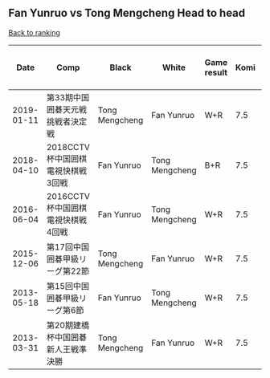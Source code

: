 ## Fan Yunruo vs Tong Mengcheng Head to head

[Back to ranking](../../index.md)




| **Date** | **Comp** | **Black** | **White** | **Game result** | **Komi** | **Cumulative Fan Yunruo vs Tong Mengcheng** | **Fan Yunruo streak** | **Tong Mengcheng streak** | 
| --- | --- | --- | --- | --- | --- | --- | --- | --- |
| 2019-01-11 | 第33期中国囲碁天元戦挑戦者決定戦 | Tong Mengcheng | Fan Yunruo | W+R | 7.5 | 4:2 | 2 | 0 | 
| 2018-04-10 | 2018CCTV杯中国囲棋電視快棋戦3回戦 | Fan Yunruo | Tong Mengcheng | B+R | 7.5 | 3:2 | 1 | 0 | 
| 2016-06-04 | 2016CCTV杯中国囲棋電視快棋戦4回戦 | Fan Yunruo | Tong Mengcheng | W+R | 7.5 | 2:2 | 0 | 1 | 
| 2015-12-06 | 第17回中国囲碁甲級リーグ第22節 | Tong Mengcheng | Fan Yunruo | W+R | 7.5 | 2:1 | 1 | 0 | 
| 2013-05-18 | 第15回中国囲碁甲級リーグ第6節 | Fan Yunruo | Tong Mengcheng | W+R | 7.5 | 1:1 | 0 | 1 | 
| 2013-03-31 | 第20期建橋杯中国囲碁新人王戦準決勝 | Tong Mengcheng | Fan Yunruo | W+R | 7.5 | 1:0 | 1 | 0 |




